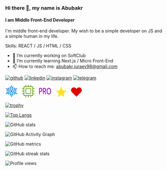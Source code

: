 ### Hi there 👋, my name is Abubakr
#### I am Middle Front-End Developer
I'm middle front-end developer. My wish to be a simple developer on JS and a simple human in my life.

Skills:  REACT / JS / HTML / CSS

- 🔭 I’m currently working on SoftClub 
- 🌱 I’m currently learning Next.js / Micro Front-End  
- 📫 How to reach me: abubakr.juraev98@gmail.com 


[<img src='https://cdn.jsdelivr.net/npm/simple-icons@3.0.1/icons/github.svg' alt='github' height='40'>](https://github.com/Abubakr7)  [<img src='https://cdn.jsdelivr.net/npm/simple-icons@3.0.1/icons/linkedin.svg' alt='linkedin' height='40'>](https://www.linkedin.com/in/https://www.linkedin.com/in/abubakr-juraev-72a583176/) [<img src='https://cdn.jsdelivr.net/npm/simple-icons@3.0.1/icons/instagram.svg' alt='instagram' height='40'>](https://www.instagram.com/abubakr_simple_developer/)  [<img src='https://cdn.jsdelivr.net/npm/simple-icons@3.0.1/icons/telegram.svg' alt='telegram' height='40'>](https://t.me/Simple_Developer)  

<a href='https://archiveprogram.github.com/'><img src='https://raw.githubusercontent.com/acervenky/animated-github-badges/master/assets/acbadge.gif' width='40' height='40'></a> <a href='https://docs.github.com/en/developers'><img src='https://raw.githubusercontent.com/acervenky/animated-github-badges/master/assets/devbadge.gif' width='40' height='40'></a> <a href='https://github.com/pricing'><img src='https://raw.githubusercontent.com/acervenky/animated-github-badges/master/assets/pro.gif' width='40' height='40'></a> <a href='https://stars.github.com/'><img src='https://raw.githubusercontent.com/acervenky/animated-github-badges/master/assets/starbadge.gif' width='35' height='35'></a> <a href='https://docs.github.com/en/github/supporting-the-open-source-community-with-github-sponsors'><img src='https://raw.githubusercontent.com/acervenky/animated-github-badges/master/assets/sponsorbadge.gif' width='35' height='35'></a> 

[![trophy](https://github-profile-trophy.vercel.app/?username=Abubakr7)](https://github.com/ryo-ma/github-profile-trophy)

[![Top Langs](https://github-readme-stats.vercel.app/api/top-langs/?username=Abubakr7)](https://github.com/anuraghazra/github-readme-stats)

![GitHub stats](https://github-readme-stats.vercel.app/api?username=Abubakr7&show_icons=true&count_private=true)  

![GitHub Activity Graph](https://activity-graph.herokuapp.com/graph?username=Abubakr7)  

![GitHub metrics](https://metrics.lecoq.io/Abubakr7)  

![GitHub streak stats](https://github-readme-streak-stats.herokuapp.com/?user=Abubakr7)  

![Profile views](https://gpvc.arturio.dev/Abubakr7)  
